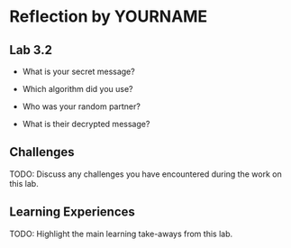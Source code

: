 # Reflection by YOURNAME

## Lab 3.2

- What is your secret message? 

- Which algorithm did you use?

- Who was your random partner?

- What is their decrypted message?

## Challenges

TODO:
Discuss any challenges you have encountered during the work on this lab.

## Learning Experiences 

TODO:
Highlight the main learning take-aways from this lab.
